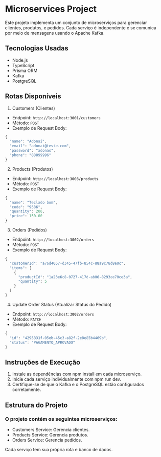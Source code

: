 # Microservices Project

Este projeto implementa um conjunto de microserviços para gerenciar clientes, produtos, e pedidos. Cada serviço é independente e se comunica por meio de mensagens usando o Apache Kafka.

## Tecnologias Usadas
- Node.js
- TypeScript
- Prisma ORM
- Kafka
- PostgreSQL

## Rotas Disponíveis

1. Customers (Clientes)
- Endpoint: `http://localhost:3001/customers`
- Método: `POST`
- Exemplo de Request Body:
```typescript
{
  "name": "Adonai",
  "email": "adonai@teste.com",
  "password": "adonas",
  "phone": "88899996"
}
```

2. Products (Produtos)
- Endpoint: `http://localhost:3003/products`
- Método: `POST`
- Exemplo de Request Body:
```typescript
{
  "name": "Teclado bom",
  "code": "9586",
  "quantity": 200,
  "price": 150.00
}
```

3. Orders (Pedidos)
- Endpoint: `http://localhost:3002/orders`
- Método: `POST`
- Exemplo de Request Body:
```typescript
{
  "customerId": "a76d4057-d345-47fb-854c-88a9c78d8e0c",
  "items": [
    {
      "productId": "1a23e6c8-0727-417d-ab06-8293ee70ce3a",
      "quantity": 5
    }
  ]
}
```

4. Update Order Status (Atualizar Status do Pedido)
- Endpoint: `http://localhost:3002/orders`
- Método: `PATCH`
- Exemplo de Request Body:
```typescript
{
  "id": "4295831f-05eb-45c3-a82f-2e8e85b4469b",
  "status": "PAGAMENTO_APROVADO"
}
```

## Instruções de Execução
1. Instale as dependências com npm install em cada microserviço.
2. Inicie cada serviço individualmente com npm run dev.
3. Certifique-se de que o Kafka e o PostgreSQL estão configurados corretamente.

## Estrutura do Projeto
### O projeto contém os seguintes microserviços:
- Customers Service: Gerencia clientes.
- Products Service: Gerencia produtos.
- Orders Service: Gerencia pedidos.

Cada serviço tem sua própria rota e banco de dados.